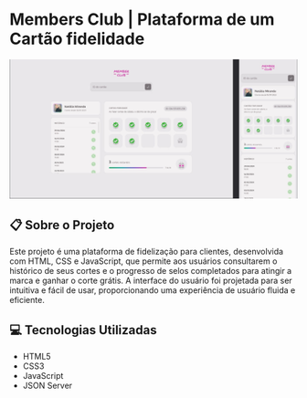 # Members Club | Plataforma de um Cartão fidelidade
![banner](src/assets/site.png)
## 📋 Sobre o Projeto

Este projeto é uma plataforma de fidelização para clientes, desenvolvida com HTML, CSS e JavaScript, que permite aos usuários consultarem o histórico de seus cortes e o progresso de selos completados para atingir a marca e ganhar o corte grátis. A interface do usuário foi projetada para ser intuitiva e fácil de usar, proporcionando uma experiência de usuário fluida e eficiente.

## 💻 Tecnologias Utilizadas

- HTML5
- CSS3
- JavaScript
- JSON Server


